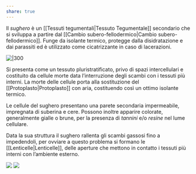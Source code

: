 ```yaml
---
share: true
---
```

Il *sughero* è un [[Tessuti tegumentali|Tessuto Tegumentale]] secondario che si sviluppa a partire dal [[Cambio subero-fellodermico|Cambio subero-fellodermico]].
Funge da isolante termico, protegge dalla disidratazione e dai parassiti ed è utilizzato come cicatrizzante in caso di lacerazioni.

![|300](7a739649c371c54b5724286ef8b6bc45_MD5%201.png)

Si presenta come un tessuto pluristratificato, privo di spazi intercellulari e costituito da cellule morte data l’interruzione degli scambi con i tessuti più interni.
La morte delle cellule porta alla sostituzione del [[Protoplasto|Protoplasto]] con aria, costituendo così un ottimo isolante termico.

Le cellule del sughero presentano una parete secondaria impermeabile, impregnata di suberina e cere.
Possono inoltre apparire colorate, generalmente gialle o brune, per la presenza di *tannini* e/o *resine* nel lume cellulare.

Data la sua struttura il sughero rallenta gli scambi gassosi fino a impedendoli, per ovviare a questo problema si formano le [[Lenticelle|Lenticelle]], delle aperture che mettono in contatto i tessuti più interni con l’ambiente esterno.

![](70a8a9468d098aa929e6b6f743d66eb6_MD5%201.jpg) ![](902e9ca14a0ddcb086c06756154319b6_MD5%201.png)